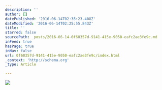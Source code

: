 ```yaml
---
description: ''
author: []
datePublished: '2016-06-14T02:35:23.408Z'
dateModified: '2016-06-14T02:25:55.843Z'
title: ''
starred: false
sourcePath: _posts/2016-06-14-0f60357d-9141-415e-9050-eafc2ae3fe9c.md
inFeed: true
hasPage: true
inNav: false
url: 0f60357d-9141-415e-9050-eafc2ae3fe9c/index.html
_context: 'http://schema.org'
_type: Article

---
```

![](https://the-grid-user-content.s3-us-west-2.amazonaws.com/b77772a6-78e7-42ac-9757-96dba702a3d2.jpg)
